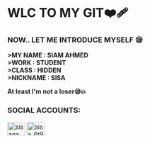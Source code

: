 <h1 align=> WLC TO MY GIT❤️‍🩹</h1>
<h3 align=>NOW..
LET ME INTRODUCE MYSELF 😪</h3>

**>MY NAME  : **SIAM AHMED****          
**>WORK     : **STUDENT****             
**>CLASS    : **HIDDEN****              
**>NICKNAME : **SISA****                

**At least I'm not a loser😪💥**

<h3 align="left">SOCIAL ACCOUNTS:</h3>
<p align="left">
<a href="https://fb.com/sisagaming45" target="blank"><img align="center" src="https://raw.githubusercontent.com/rahuldkjain/github-profile-readme-generator/master/src/images/icons/Social/facebook.svg" alt="sisagaming45" height="30" width="40" /></a>
<a href="https://instagram.com/sisa_6t9" target="blank"><img align="center" src="https://raw.githubusercontent.com/rahuldkjain/github-profile-readme-generator/master/src/images/icons/Social/instagram.svg" alt="sisa_6t9" height="30" width="40" /></a>
</p>
